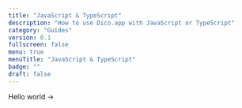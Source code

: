 ```yaml
---
title: "JavaScript & TypeScript"
description: "How to use Dico.app with JavaScript or TypeScript"
category: "Guides"
version: 0.1
fullscreen: false
menu: true
menuTitle: "JavaScript & TypeScript"
badge: ""
draft: false
---
```


Hello world ->
